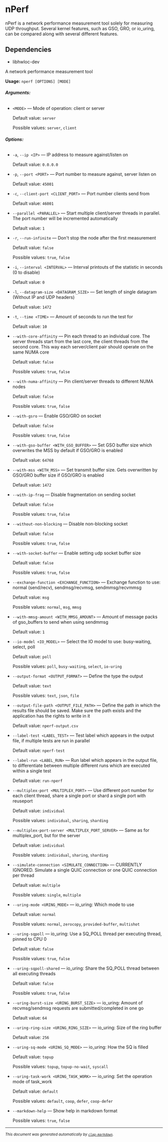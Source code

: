 # nPerf
nPerf is a network performance measurement tool solely for measuring UDP throughput. Several kernel features, such as GSO, GRO, or io_uring, can be compared along with several different features.

## Dependencies
- libhwloc-dev


A network performance measurement tool

**Usage:** `nperf [OPTIONS] [MODE]`

###### **Arguments:**

* `<MODE>` — Mode of operation: client or server

  Default value: `server`

  Possible values: `server`, `client`


###### **Options:**

* `-a`, `--ip <IP>` — IP address to measure against/listen on

  Default value: `0.0.0.0`
* `-p`, `--port <PORT>` — Port number to measure against, server listen on

  Default value: `45001`
* `-c`, `--client-port <CLIENT_PORT>` — Port number clients send from

  Default value: `46001`
* `--parallel <PARALLEL>` — Start multiple client/server threads in parallel. The port number will be incremented automatically

  Default value: `1`
* `-r`, `--run-infinite` — Don't stop the node after the first measurement

  Default value: `false`

  Possible values: `true`, `false`

* `-i`, `--interval <INTERVAL>` — Interval printouts of the statistic in seconds (0 to disable)

  Default value: `0`
* `-l`, `--datagram-size <DATAGRAM_SIZE>` — Set length of single datagram (Without IP and UDP headers)

  Default value: `1472`
* `-t`, `--time <TIME>` — Amount of seconds to run the test for

  Default value: `10`
* `--with-core-affinity` — Pin each thread to an individual core. The server threads start from the last core, the client threads from the second core. This way each server/client pair should operate on the same NUMA core

  Default value: `false`

  Possible values: `true`, `false`

* `--with-numa-affinity` — Pin client/server threads to different NUMA nodes

  Default value: `false`

  Possible values: `true`, `false`

* `--with-gsro` — Enable GSO/GRO on socket

  Default value: `false`

  Possible values: `true`, `false`

* `--with-gso-buffer <WITH_GSO_BUFFER>` — Set GSO buffer size which overwrites the MSS by default if GSO/GRO is enabled

  Default value: `64768`
* `--with-mss <WITH_MSS>` — Set transmit buffer size. Gets overwritten by GSO/GRO buffer size if GSO/GRO is enabled

  Default value: `1472`
* `--with-ip-frag` — Disable fragmentation on sending socket

  Default value: `false`

  Possible values: `true`, `false`

* `--without-non-blocking` — Disable non-blocking socket

  Default value: `false`

  Possible values: `true`, `false`

* `--with-socket-buffer` — Enable setting udp socket buffer size

  Default value: `false`

  Possible values: `true`, `false`

* `--exchange-function <EXCHANGE_FUNCTION>` — Exchange function to use: normal (send/recv), sendmsg/recvmsg, sendmmsg/recvmmsg

  Default value: `msg`

  Possible values: `normal`, `msg`, `mmsg`

* `--with-mmsg-amount <WITH_MMSG_AMOUNT>` — Amount of message packs of gso_buffers to send when using sendmmsg

  Default value: `1`
* `--io-model <IO_MODEL>` — Select the IO model to use: busy-waiting, select, poll

  Default value: `poll`

  Possible values: `poll`, `busy-waiting`, `select`, `io-uring`

* `--output-format <OUTPUT_FORMAT>` — Define the type the output

  Default value: `text`

  Possible values: `text`, `json`, `file`

* `--output-file-path <OUTPUT_FILE_PATH>` — Define the path in which the results file should be saved. Make sure the path exists and the application has the rights to write in it

  Default value: `nperf-output.csv`
* `--label-test <LABEL_TEST>` — Test label which appears in the output file, if multiple tests are run in parallel

  Default value: `nperf-test`
* `--label-run <LABEL_RUN>` — Run label which appears in the output file, to differentiate between multiple different runs which are executed within a single test

  Default value: `run-nperf`
* `--multiplex-port <MULTIPLEX_PORT>` — Use different port number for each client thread, share a single port or shard a single port with reuseport

  Default value: `individual`

  Possible values: `individual`, `sharing`, `sharding`

* `--multiplex-port-server <MULTIPLEX_PORT_SERVER>` — Same as for multiplex_port, but for the server

  Default value: `individual`

  Possible values: `individual`, `sharing`, `sharding`

* `--simulate-connection <SIMULATE_CONNECTION>` — CURRENTLY IGNORED. Simulate a single QUIC connection or one QUIC connection per thread

  Default value: `multiple`

  Possible values: `single`, `multiple`

* `--uring-mode <URING_MODE>` — io_uring: Which mode to use

  Default value: `normal`

  Possible values: `normal`, `zerocopy`, `provided-buffer`, `multishot`

* `--uring-sqpoll` — io_uring: Use a SQ_POLL thread per executing thread, pinned to CPU 0

  Default value: `false`

  Possible values: `true`, `false`

* `--uring-sqpoll-shared` — io_uring: Share the SQ_POLL thread between all executing threads

  Default value: `false`

  Possible values: `true`, `false`

* `--uring-burst-size <URING_BURST_SIZE>` — io_uring: Amount of recvmsg/sendmsg requests are submitted/completed in one go

  Default value: `64`
* `--uring-ring-size <URING_RING_SIZE>` — io_uring: Size of the ring buffer

  Default value: `256`
* `--uring-sq-mode <URING_SQ_MODE>` — io_uring: How the SQ is filled

  Default value: `topup`

  Possible values: `topup`, `topup-no-wait`, `syscall`

* `--uring-task-work <URING_TASK_WORK>` — io_uring: Set the operation mode of task_work

  Default value: `default`

  Possible values: `default`, `coop`, `defer`, `coop-defer`

* `--markdown-help` — Show help in markdown format

  Possible values: `true`, `false`




<hr/>

<small><i>
    This document was generated automatically by
    <a href="https://crates.io/crates/clap-markdown"><code>clap-markdown</code></a>.
</i></small>

